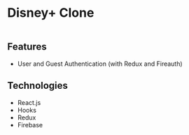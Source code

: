 # Disney+ Clone

![]()

## Features

- User and Guest Authentication (with Redux and Fireauth)

## Technologies

- React.js
- Hooks
- Redux
- Firebase
